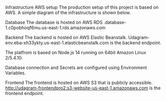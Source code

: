 Infrastructure
AWS setup
The production setup of this project is based on AWS. A simple diagram of the infrastructure is shown below.



Database
The database is hosted on AWS RDS .database-1.c0pobhoqf6mu.us-east-1.rds.amazonaws.com

Backend
The backend is hosted on AWS Elastic Beanstalk. Udagram-env.eba-xh33ykty.us-east-1.elasticbeanstalk.com  is the backend endpoint.

The platfrom is based on Node.js 14 running on 64bit Amazon Linux 2/5.4.10.

Database connection and Secrets are configured using Environment Variables.

Frontend
The frontend is hosted on AWS S3 that is publicly accessible. http://udagram-frontendpro2.s3-website-us-east-1.amazonaws.com is the frontend endpoint.

